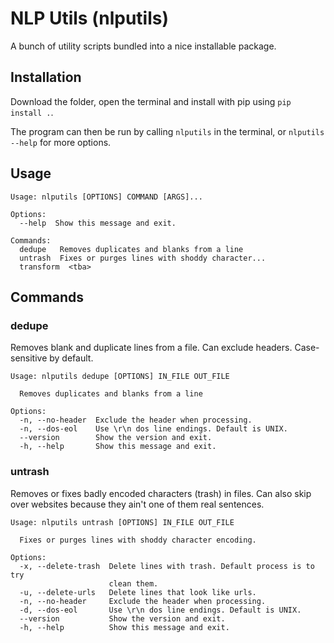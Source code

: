 # NLP Utils (nlputils)
A bunch of utility scripts bundled into a nice installable package.

## Installation
Download the folder, open the terminal and install with pip using `pip install .`.

The program can then be run by calling `nlputils` in the terminal, or `nlputils --help` for more options.

## Usage
```
Usage: nlputils [OPTIONS] COMMAND [ARGS]...

Options:
  --help  Show this message and exit.

Commands:
  dedupe   Removes duplicates and blanks from a line
  untrash  Fixes or purges lines with shoddy character...
  transform  <tba>
```

## Commands
### dedupe
Removes blank and duplicate lines from a file. Can exclude headers. Case-sensitive by default.

```
Usage: nlputils dedupe [OPTIONS] IN_FILE OUT_FILE

  Removes duplicates and blanks from a line

Options:
  -n, --no-header  Exclude the header when processing.
  -n, --dos-eol    Use \r\n dos line endings. Default is UNIX.
  --version        Show the version and exit.
  -h, --help       Show this message and exit.
```

### untrash
Removes or fixes badly encoded characters (trash) in files. Can also skip over websites because they ain't one of them real sentences.

```
Usage: nlputils untrash [OPTIONS] IN_FILE OUT_FILE

  Fixes or purges lines with shoddy character encoding.

Options:
  -x, --delete-trash  Delete lines with trash. Default process is to try
                      clean them.
  -u, --delete-urls   Delete lines that look like urls.
  -n, --no-header     Exclude the header when processing.
  -d, --dos-eol       Use \r\n dos line endings. Default is UNIX.
  --version           Show the version and exit.
  -h, --help          Show this message and exit.
```